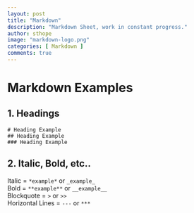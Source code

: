 ```yaml
---
layout: post
title: "Markdown"
description: "Markdown Sheet, work in constant progress."
author: sthope
image: "markdown-logo.png"
categories: [ Markdown ]
comments: true
---
```


# Markdown Examples

## 1. Headings

```
# Heading Example
## Heading Example
### Heading Example
```

## 2. Italic, Bold, etc..

Italic = `*example*` or `_example_` <br>
Bold = `**example**` or `__example__` <br>
Blockquote = `>` or `>>` <br>
Horizontal Lines = `---` or `***` <br>
